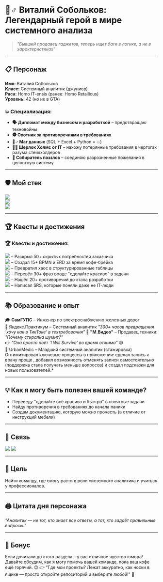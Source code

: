 # 🧙♂ Виталий Собольков: Легендарный герой в мире системного анализа  

> *"Бывший продавец гаджетов, теперь ищет баги в логике, а не в характеристиках"*  

---

## 📋 Персонаж  
**Имя:** Виталий Собольков  
**Класс:** Системный аналитик (джуниор)  
**Раса:** Homo IT-ensis (ранее: Homo Retailicus)  
**Уровень:** 42 (но не в GTA)  

### 💥 Специализация:  
- **🗣️ Дипломат между бизнесом и разработкой** – предотвращаю техновойны  
- **🕵️ Охотник за противоречиями в требованиях**  
- **🧙♂️ Маг данных** (SQL + Excel + Python = 💥)  
- **🕵️‍♂️ Шерлок Холмс от IT** – нахожу потерянные требования в чертогах разума стейкхолдеров  
- **🧩 Собиратель паззлов** – соединяю разрозненные пожелания в целостную систему  

---

## 🛡️ Мой стек  
[![](https://img.shields.io/badge/Skills-SQL%20%7C%20BPMN%20%7C%20User%20Stories-blue )](https://github.com/vitalysobolkov )  
[![](https://img.shields.io/badge/Tools-Confluence%20%7C%20Figma%20%7C%20Excel-orange )](https://github.com/vitalysobolkov )  
[![](https://img.shields.io/badge/Python-Pandas%20%7C%20Data%20Analysis-yellow )](https://github.com/vitalysobolkov )  

---

## 🏆 Квесты и достижения  
### 🏆 **Квесты и достижения:**  

[![](https://img.shields.io/badge/Quest-Детектив_требований-brightgreen)](https://github.com/vitalysobolkov) – Раскрыл 50+ скрытых потребностей заказчика  
[![](https://img.shields.io/badge/Quest-Мастер_диаграмм-blue)](https://github.com/vitalysobolkov) – Создал 15+ BPMN и ERD за время кофе-брейка  
[![](https://img.shields.io/badge/Quest-Маг_данных-purple)](https://github.com/vitalysobolkov) – Превратил хаос в структурированные таблицы  
[![](https://img.shields.io/badge/Quest-Переводчик_бизнеса-orange)](https://github.com/vitalysobolkov) – Перевёл 30+ фраз вроде "сделайте красиво" в задачи  
[![](https://img.shields.io/badge/Quest-Охотник_за_багами-red)](https://github.com/vitalysobolkov) – Нашёл 20+ противоречий до этапа разработки  
[![](https://img.shields.io/badge/Quest-Создатель_документации-yellow)](https://github.com/vitalysobolkov) – Написал SRS, которые поняли даже не IT-люди  

---

## 📚 Образование и опыт  
🎓 **СамГУПС** – Инженер по электроснабжению железных дорог  
🎯 Яндекс.Практикум – Системный аналитик
*"300+ часов превращения 'хочу как в ТикТоке' в техтребования"*
💼 **"М.Видео"** – Продавец техники:  
  *"Почему стиралка шумит?"*  
  👉 *"Она просто поёт 'I Will Survive' во время отжима"* 😅  
  💼 UrbanMedic – Младший системный аналитик (стажировка)
Оптимизировал ключевые процессы в приложении: сделал запись к врачу проще , добавил возможность отменять записи самостоятельно 
  (поддержка стала получать меньше вопросов) и создал подсказки для новых пользователей.*
  

---

## 💡 Как я могу быть полезен вашей команде?  
- Переведу "сделайте всё красиво и быстро" в понятные задачи  
- Найду противоречия в требованиях до начала паники 
- Создам документацию, которую можно прочесть (в отличие от инструкций мебели)  

---

## 📩 Связь  
[![](https://img.shields.io/badge/Telegram-@ya_vitalyan-blue)](https://t.me/ya_vitalyan)
[![](https://img.shields.io/badge/Email-vitaly.sobolkov@yandex.ru-green)](mailto:vitaly.sobolkov@yandex.ru)  

---

## 🎯 Цель  
Найти команду, где смогу расти в роли системного аналитика и учиться у профессионалов.  

---

## 🖨️ Цитата дня персонажа 
*"Аналитик — не тот, кто знает все ответы, а тот, кто задаёт правильные вопросы."*  

---

## 🎁 Бонус  
Если дочитали до этого раздела – у вас отличное чувство юмора! Давайте обсудим, как я могу помочь вашей команде, пока ваш кофе ещё горячий. 😉  👉 "Где мои проекты? Лежат аккуратно, как носки в ящике — просто откройте репозиторий  и выберите любой!" 📁
